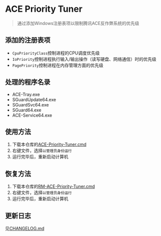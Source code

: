 # ACE Priority Tuner

> 通过添加Windows注册表项以限制腾讯ACE反作弊系统的优先级

## 添加的注册表项

- `CpuPriorityClass`控制进程的CPU调度优先级
- `IoPriority`控制进程执行输入/输出操作（读写硬盘、网络通信）时的优先级
- `PagePriority`控制进程在内存管理方面的优先级

## 处理的程序名录

- ACE-Tray.exe
- SGuardUpdate64.exe
- SGuardSvc64.exe
- SGuard64.exe
- ACE-Service64.exe

## 使用方法

1. 下载本仓库的[ACE-Priority-Tuner.cmd](ACE-Priority-Tuner.cmd)
2. 右键文件，选择`以管理员身份运行`
3. 运行完毕后，重新启动计算机

## 恢复方法

1. 下载本仓库的[RM-ACE-Priority-Tuner.cmd](RM-ACE-Priority-Tuner.cmd)
2. 右键文件，选择`以管理员身份运行`
3. 运行完毕后，重新启动计算机

## 更新日志

见[CHANGELOG.md](CHANGELOG.md)
